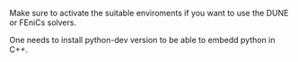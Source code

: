 Make sure to activate the suitable enviroments if you want to use the DUNE or FEniCs solvers.

One needs to install python-dev version to be able to embedd python in C++.
